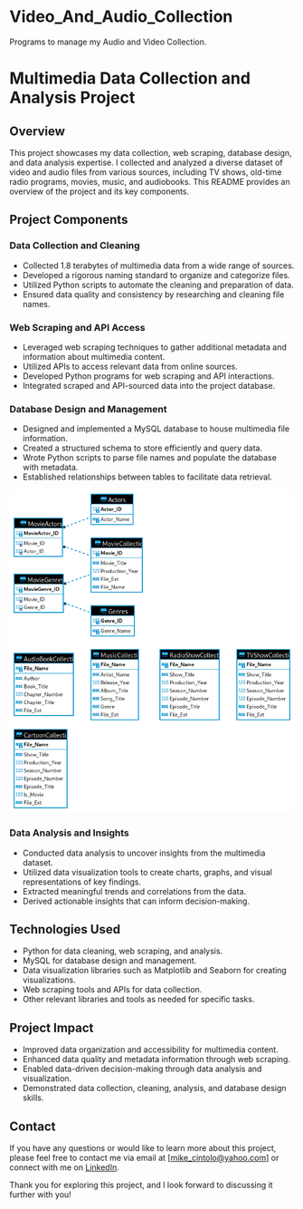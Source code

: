 # Video_And_Audio_Collection
Programs to manage my Audio and Video Collection.

# Multimedia Data Collection and Analysis Project

## Overview

This project showcases my data collection, web scraping, database design, and data analysis expertise. I collected and analyzed a diverse dataset of video and audio files from various sources, including TV shows, old-time radio programs, movies, music, and audiobooks. This README provides an overview of the project and its key components.

## Project Components

### Data Collection and Cleaning

- Collected 1.8 terabytes of multimedia data from a wide range of sources.
- Developed a rigorous naming standard to organize and categorize files.
- Utilized Python scripts to automate the cleaning and preparation of data.
- Ensured data quality and consistency by researching and cleaning file names.

### Web Scraping and API Access

- Leveraged web scraping techniques to gather additional metadata and information about multimedia content.
- Utilized APIs to access relevant data from online sources.
- Developed Python programs for web scraping and API interactions.
- Integrated scraped and API-sourced data into the project database.

### Database Design and Management

- Designed and implemented a MySQL database to house multimedia file information.
- Created a structured schema to store efficiently and query data.
- Wrote Python scripts to parse file names and populate the database with metadata.
- Established relationships between tables to facilitate data retrieval.

![Database Diagram](https://github.com/mike-cintolo/Video_And_Audio_Collection/blob/main/Entertainment%20ER%20Diagram.png)

### Data Analysis and Insights

- Conducted data analysis to uncover insights from the multimedia dataset.
- Utilized data visualization tools to create charts, graphs, and visual representations of key findings.
- Extracted meaningful trends and correlations from the data.
- Derived actionable insights that can inform decision-making.

## Technologies Used

- Python for data cleaning, web scraping, and analysis.
- MySQL for database design and management.
- Data visualization libraries such as Matplotlib and Seaborn for creating visualizations.
- Web scraping tools and APIs for data collection.
- Other relevant libraries and tools as needed for specific tasks.

## Project Impact

- Improved data organization and accessibility for multimedia content.
- Enhanced data quality and metadata information through web scraping.
- Enabled data-driven decision-making through data analysis and visualization.
- Demonstrated data collection, cleaning, analysis, and database design skills.

## Contact

If you have any questions or would like to learn more about this project, please feel free to contact me via email at [mike_cintolo@yahoo.com] or connect with me on [LinkedIn](https://www.linkedin.com/in/michael-cintolo).

Thank you for exploring this project, and I look forward to discussing it further with you!

